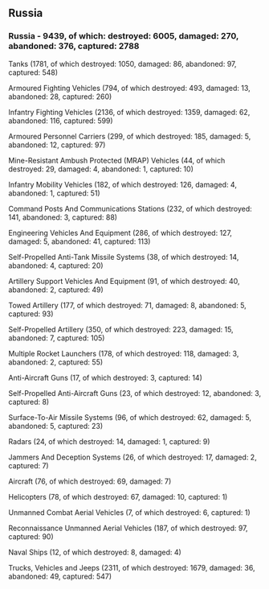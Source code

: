 
 
 ## Russia
 
 ### Russia - 9439, of which: destroyed: 6005, damaged: 270, abandoned: 376, captured: 2788

 

 

 Tanks (1781, of which destroyed: 1050, damaged: 86, abandoned: 97, captured: 548)

 Armoured Fighting Vehicles (794, of which destroyed: 493, damaged: 13, abandoned: 28, captured: 260)

 Infantry Fighting Vehicles (2136, of which destroyed: 1359, damaged: 62, abandoned: 116, captured: 599)

 Armoured Personnel Carriers (299, of which destroyed: 185, damaged: 5, abandoned: 12, captured: 97)

 Mine-Resistant Ambush Protected (MRAP) Vehicles (44, of which destroyed: 29, damaged: 4, abandoned: 1, captured: 10)

 Infantry Mobility Vehicles (182, of which destroyed: 126, damaged: 4, abandoned: 1, captured: 51)

 Command Posts And Communications Stations (232, of which destroyed: 141, abandoned: 3, captured: 88)

 Engineering Vehicles And Equipment (286, of which destroyed: 127, damaged: 5, abandoned: 41, captured: 113)

 Self-Propelled Anti-Tank Missile Systems (38, of which destroyed: 14, abandoned: 4, captured: 20)

 Artillery Support Vehicles And Equipment (91, of which destroyed: 40, abandoned: 2, captured: 49)

 Towed Artillery (177, of which destroyed: 71, damaged: 8, abandoned: 5, captured: 93)

 Self-Propelled Artillery (350, of which destroyed: 223, damaged: 15, abandoned: 7, captured: 105)

 Multiple Rocket Launchers (178, of which destroyed: 118, damaged: 3, abandoned: 2, captured: 55)

 Anti-Aircraft Guns (17, of which destroyed: 3, captured: 14)

 Self-Propelled Anti-Aircraft Guns (23, of which destroyed: 12, abandoned: 3, captured: 8)

 Surface-To-Air Missile Systems (96, of which destroyed: 62, damaged: 5, abandoned: 5, captured: 23)

 Radars (24, of which destroyed: 14, damaged: 1, captured: 9)

 Jammers And Deception Systems (26, of which destroyed: 17, damaged: 2, captured: 7)

 Aircraft (76, of which destroyed: 69, damaged: 7)

 Helicopters (78, of which destroyed: 67, damaged: 10, captured: 1)

 Unmanned Combat Aerial Vehicles (7, of which destroyed: 6, captured: 1)

 Reconnaissance Unmanned Aerial Vehicles (187, of which destroyed: 97, captured: 90)

 Naval Ships (12, of which destroyed: 8, damaged: 4)

 Trucks, Vehicles and Jeeps (2311, of which destroyed: 1679, damaged: 36, abandoned: 49, captured: 547)

